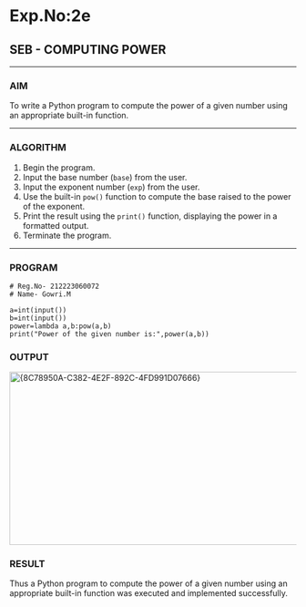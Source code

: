# Exp.No:2e  
## SEB - COMPUTING POWER

---

### AIM  
To write a Python program to compute the power of a given number using an appropriate built-in function.

---

### ALGORITHM

1. Begin the program.  
2. Input the base number (`base`) from the user.  
3. Input the exponent number (`exp`) from the user.  
4. Use the built-in `pow()` function to compute the base raised to the power of the exponent.  
5. Print the result using the `print()` function, displaying the power in a formatted output.  
6. Terminate the program.

---

### PROGRAM

```
# Reg.No- 212223060072
# Name- Gowri.M

a=int(input())
b=int(input())
power=lambda a,b:pow(a,b)
print("Power of the given number is:",power(a,b))
```
### OUTPUT
<img width="824" height="304" alt="{8C78950A-C382-4E2F-892C-4FD991D07666}" src="https://github.com/user-attachments/assets/c0e2cc6e-ba42-43c9-8216-997b20ae0474" />

### RESULT
Thus a Python program to compute the power of a given number using an appropriate built-in function was executed and implemented successfully.
